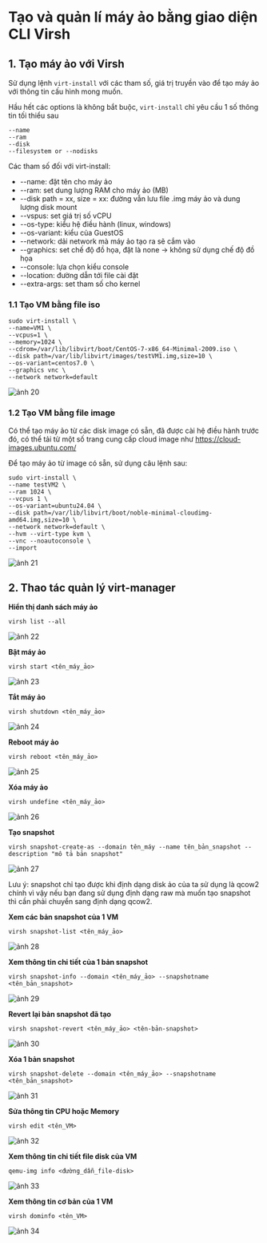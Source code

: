# Tạo và quản lí máy ảo bằng giao diện CLI Virsh

## 1. Tạo máy ảo với Virsh

Sử dụng lệnh `virt-install` với các tham số, giá trị truyền vào để tạo máy ảo với thông tin cấu hình mong muốn. 

Hầu hết các options là không bắt buộc, `virt-install` chỉ yêu cầu 1 số thông tin tối thiểu sau

    --name
    --ram
    --disk
    --filesystem or --nodisks

Các tham số đối với virt-install:

- --name: đặt tên cho máy ảo
- --ram: set dung lượng RAM cho máy ảo (MB)
- --disk path = xx, size = xx: đường vẫn lưu file .img máy ảo và dung lượng disk mount
- --vspus: set giá trị số vCPU
- --os-type: kiểu hệ điều hành (linux, windows)
- --os-variant: kiểu của GuestOS
- --network: dải network mà máy ảo tạo ra sẽ cắm vào
- --graphics: set chế độ đồ họa, đặt là none -> không sử dụng chế độ đồ họa
- --console: lựa chọn kiểu console
- --location: đường dẫn tới file cài đặt
- --extra-args: set tham số cho kernel

### 1.1 Tạo VM bằng file iso

    sudo virt-install \
    --name=VM1 \
    --vcpus=1 \
    --memory=1024 \
    --cdrom=/var/lib/libvirt/boot/CentOS-7-x86_64-Minimal-2009.iso \
    --disk path=/var/lib/libvirt/images/testVM1.img,size=10 \
    --os-variant=centos7.0 \
    --graphics vnc \
    --network network=default

![ảnh 20](/QuyenNV/14.KVM/images/anh20.png)

### 1.2 Tạo VM bằng file image

Có thể tạo máy ảo từ các disk image có sẵn, đã được cài hệ điều hành trước đó, có thể tải từ một số trang cung cấp cloud image như https://cloud-images.ubuntu.com/

Để tạo máy ảo từ image có sẵn, sử dụng câu lệnh sau:

    sudo virt-install \
    --name testVM2 \
    --ram 1024 \
    --vcpus 1 \
    --os-variant=ubuntu24.04 \
    --disk path=/var/lib/libvirt/boot/noble-minimal-cloudimg-amd64.img,size=10 \
    --network network=default \
    --hvm --virt-type kvm \
    --vnc --noautoconsole \
    --import

![ảnh 21](/QuyenNV/14.KVM/images/anh21.png)

## 2. Thao tác quản lý virt-manager

**Hiển thị danh sách máy ảo**

    virsh list --all

![ảnh 22](/QuyenNV/14.KVM/images/anh22.png)

**Bật máy ảo**

    virsh start <tên_máy_ảo>

![ảnh 23](/QuyenNV/14.KVM/images/anh23.png)

**Tắt máy ảo**

    virsh shutdown <tên_máy_ảo>

![ảnh 24](/QuyenNV/14.KVM/images/anh24.png)

**Reboot máy ảo**

    virsh reboot <tên_máy_ảo>

![ảnh 25](/QuyenNV/14.KVM/images/anh25.png)

**Xóa máy ảo**

    virsh undefine <tên_máy_ảo>

![ảnh 26](/QuyenNV/14.KVM/images/anh26.png)

**Tạo snapshot**

    virsh snapshot-create-as --domain tên_máy --name tên_bản_snapshot --description "mô tả bản snapshot"

![ảnh 27](/QuyenNV/14.KVM/images/anh27.png)

Lưu ý: snapshot chỉ tạo được khi định dạng disk ảo của ta sử dụng là qcow2 chính vì vậy nếu bạn đang sử dụng định dạng raw mà muốn tạo snapshot thì cần phải chuyển sang định dạng qcow2.

**Xem các bản snapshot của 1 VM**

    virsh snapshot-list <tên_máy_ảo>

![ảnh 28](/QuyenNV/14.KVM/images/anh28.png)

**Xem thông tin chi tiết của 1 bản snapshot**

    virsh snapshot-info --domain <tên_máy_ảo> --snapshotname <tên_bản_snapshot>

![ảnh 29](/QuyenNV/14.KVM/images/anh29.png)

**Revert lại bản snapshot đã tạo**

    virsh snapshot-revert <tên_máy_ảo> <tên-bản-snapshot>

![ảnh 30](/QuyenNV/14.KVM/images/anh30.png)

**Xóa 1 bản snapshot**

    virsh snapshot-delete --domain <tên_máy_ảo> --snapshotname <tên_bản_snapshot>

![ảnh 31](/QuyenNV/14.KVM/images/anh31.png)

**Sửa thông tin CPU hoặc Memory**

    virsh edit <tên_VM>

![ảnh 32](/QuyenNV/14.KVM/images/anh32.png)

**Xem thông tin chi tiết file disk của VM**

    qemu-img info <đường_dẫn_file-disk>

![ảnh 33](/QuyenNV/14.KVM/images/anh33.png)

**Xem thông tin cơ bản của 1 VM**

    virsh dominfo <tên_VM>

![ảnh 34](/QuyenNV/14.KVM/images/anh34.png)


